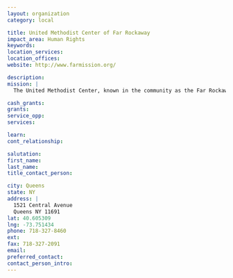 ```yaml
---
layout: organization
category: local

title: United Methodist Center of Far Rockaway
impact_area: Human Rights
keywords: 
location_services: 
location_offices: 
website: http://www.farmission.org/

description: 
mission: |
  The United Methodist Center, known in the community as the Far Rockaway Mission is a non-profit, community faith-based Ministry, service agency operating under the authority of the New York Annual Conference and the United Methodist City Society. It’s operation began in 1982.

cash_grants: 
grants: 
service_opp: 
services: 

learn: 
cont_relationship: 

salutation: 
first_name: 
last_name: 
title_contact_person: 

city: Queens
state: NY
address: |
  1521 Central Avenue    
  Queens NY 11691
lat: 40.605309
lng: -73.751434
phone: 718-327-8460
ext: 
fax: 718-327-2091
email: 
preferred_contact: 
contact_person_intro: 
---
```

